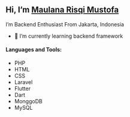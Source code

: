 ## Hi, I’m [Maulana Risqi Mustofa](https://haimaulana.my.id/)
I’m Backend Enthusiast From Jakarta, Indonesia
- 🌱 I’m currently learning backend framework
#### Languages and Tools:
  - PHP
  - HTML
  - CSS
  - Laravel
  - Flutter 
  - Dart
  - MonggoDB
  - MySQL


<!---
maulanarisqimustofa/maulanarisqimustofa is a ✨ special ✨ repository because its `README.md` (this file) appears on your GitHub profile.
You can click the Preview link to take a look at your changes.
--->
